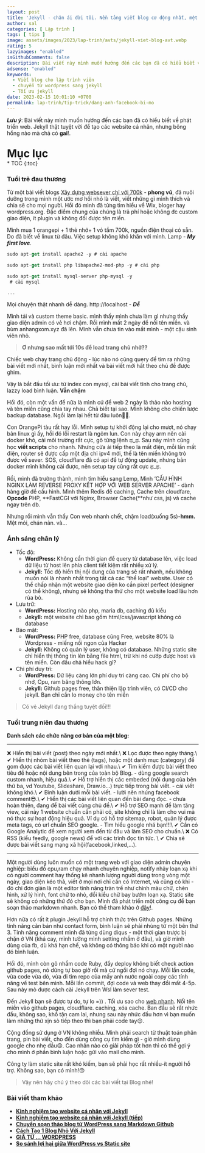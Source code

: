 ```yaml
---
layout: post
title: 'Jekyll - chân ái đời tôi. Nền tảng viết blog cơ động nhất, mệt nhất sever Việt Nam!!'
author: sal
categories: [ Lập trình ]
tags: [ tips ]
image: assets/images/2023/lap-trinh/avts/jekyll-viet-blog-avt.webp
rating: 5
lazyimages: "enabled"
isGithubComments: false
description: Bài viết này mình muốn hướng đến các bạn đã có hiểu biết về phát triển web. Jekyll thật tuyệt vời để tạo các website cá nhân, nhưng bông hồng nào mà chả có gai!.
adsense: "enabled"
keywords:
  - Viết blog cho lập trình viên
  - chuyển từ wordpress sang jekyll
  - Tối ưu jekyll
date: 2023-02-15 10:01:10 +0700
permalink: lap-trinh/tip-trick/dang-anh-facebook-bi-mo
---
```

**_Lưu ý_**: Bài viết này mình muốn hướng đến các bạn đã có hiểu biết về phát triển web. Jekyll thật tuyệt vời để tạo các website cá nhân, nhưng bông hồng nào mà chả có **gai**!.

<p style="margin-bottom: 0px; font-weight: 700;font-size: 1.75rem;">Mục lục</p>
* TOC
{:toc}

### Tuổi trẻ đau thương

Từ một bài viết blogs [Xây dựng websever chỉ với 700k](https://blogkinhnghiem.net/xay-dung-webserver-tu-a-z-su-dung-may-tinh-nhung/) - **phong vũ**, đã nuôi dưỡng trong mình một ước mơ hồi nhỏ là viết, viết những gì mình thích và chia sẽ cho mọi người. Hồi đó mình đã từng tìm hiểu về Wix, bloger hay wordpress.org. Đặc điểm chung của chúng là trả phí hoặc không đc custom giao diện, ít plugin và không đổi được tên miền.

Mình mua 1 orangepi + 1 thẻ nhớ+ 1 vỏ tầm 700k, nguồn điện thoại có sẵn. Do đã biết về linux từ đâu. Việc setup không khó khăn với mình. Lamp - _**My first love**_.

```javascript
sudo apt-get install apache2 -y # cài apache

sudo apt-get install php libapache2-mod-php -y # cài php

sudo apt-get install mysql-server php-mysql -y
 # cài mysql

...
```

Mọi chuyện thật nhanh dễ dàng. http://localhost - _**Dễ**_

Mình tải và custom theme basic. mình thấy mình chưa làm gì nhưng thấy giao diện admin có vẻ hơi chậm. Rồi mình mất 2 ngày để nối tên miền. và bùm anhangxom.xyz đã lên. Mình vẫn chưa tin vào mắt mình - một cậu sinh viên nhỏ.

> **Ơ nhưng sao mất tới 10s để load trang chủ nhở??**

Chiếc web chạy trang chủ động - lúc nào nó cũng query để tìm ra những bài viết mới nhất, bình luận mới nhất và bài viết mới hất theo chủ đề được ghim.

Vậy là bắt đầu tối ưu: từ index con mysql, cài bài viết tĩnh cho trang chủ, lazzy load bình luận. **Vẫn chậm**

Hồi đó, còn một vấn đề nữa là mình cứ để web 2 ngày là thảo nào hosting và tên miền cũng chia tay nhau. Chả biết tại sao. Mình không cho chiến lược backup database. Ngồi làm lại hết từ đâu luôn🦾😎.

Con OrangePi tàu rất hay lỗi. Mình setup tự khởi động lại cho mượt, nó chạy bản linux gì ấy, hồi đó lỗi restart là ngỏm lun. Con này chạy arm nên cài docker khó, cài môi trường rất cực, gõ từng lệnh ಥ\_ಥ. Sau này mình cũng học **viết scripts** cho nhanh. Nhưng cửa ải tiếp theo là mất điện, mỗi lần mất điện, router sẽ được cấp một địa chỉ ipv4 mới, thế là tên miền không trỏ được về sever. SOS, cloudflare đã có api để tự động update, nhưng bản docker mình không cài được, nên setup tay cũng rất cực ಥ\_ಥ.

Rồi, mình đã trưởng thành, mình tìm hiểu sang Lemp, Mình ‘CẤU HÌNH NGINX LÀM REVERSE PROXY KẾT HỢP VỚI WEB SERVER APACHE’ - dành hàng giờ để cấu hình. Mình thêm Redis để caching, Cache trên cloudfare, **Opcode** PHP, **FastCGI với Nginx, Browser Cache(**như css, js) và cache ngay trên db.

Nhưng rồi mình vẫn thấy Con web nhanh chết, chậm load(xuống 5s)-**hmm.**  Mệt mỏi, chán nản. và…

### Ánh sáng chân lý

*   Tốc độ:
    *   **WordPress:** Không cần thời gian để query từ database lên, việc load dữ liệu từ host lên phía client tiết kiệm rất nhiều xử lý.
    *   **Jekyll:** Tốc độ hiển thị nội dung của trang sẽ rất nhanh, nếu không muốn nói là nhanh nhất trong tất cả các “thể loại” website. User có thể chấp nhận một website giao diện ko cần pixel perfect (designer có thể không), nhưng sẽ không tha thứ cho một website load lâu hơn rùa bò.
*   Lưu trữ:
    *   **WordPress:** Hosting nào php, maria db, caching đủ kiểu
    *   **Jekyll:** một website chỉ bao gồm html/css/javascript không có database
*   Bảo mật:
    *   **WordPress:** PHP free, database cũng Free, website 80% là Wordpress - miếng nồi ngon của Hacker
    *   **Jekyll:** Không có quản lý user, không có database. Những static site chỉ  hiển thị thông tin lên bằng file html, trừ khi nó cướp được host và tên miền. Còn đâu chả hiểu hack gì?
*   Chi phí duy trì:
    *   **WordPress:** Dữ liệu càng lớn phí duy trì càng cao. Chi phí cho bộ nhớ, Cpu, ram băng thông lớn.
    *   **Jekyll:** Github pages free, thân thiện lập trình viên, có CI/CD cho jekyll. Bạn chỉ cần lo money cho tên miền

> Có vẻ Jekyll đang thắng tuyệt đối!!!

### Tuổi trung niên đau thương
**Danh sách các chức năng cơ bản của một blog:**

<hr>

❌ Hiển thị bài viết (post) theo ngày mới nhất.\\
❌ Lọc được theo ngày tháng.\\
✔ Hiển thị nhóm bài viết theo thẻ (tags), hoặc một danh mục (category) để gom được các bài viết liên quan lại với nhau.\\
✔ Tìm kiếm được bài viết theo tiêu đề hoặc nội dung bên trong của toàn bộ Blog. - dùng google search custom nhanh, hiệu quả.\\
✔ Hỗ trợ hiển thị các embeded (nội dung của bên thứ ba, vd Youtube, Slideshare, Draw.io...) trực tiếp trong bài viết. - cái viết không khó.\\
✔ Bình luận dưới mỗi bài viết. - lười nên nhúng facebook comment😎.\\
✔ Hiển thị các bài viết liên quan đến bài đang đọc. - chưa hoàn thiện, đang để bài viết cùng chủ đề.\\
✔ Hỗ trợ SEO mạnh để làm tăng view, cái này 1 website chuẩn cần phải có, site không chỉ là làm cho vui mà nó thực sự hoạt động hiệu quả. Ví dụ có hỗ trợ sitemap, robot, quản lý được meta tags, có url chuẩn SEO google. - Tìm hiểu google nhá bạn!!!\\
✔ Cần có Google Analytic để xem người xem đến từ đâu và làm SEO cho chuẩn.\\
❌ Có RSS (kiểu feedly, google news) để với các trình đọc tin tức. \\
✔ Chia sẻ được bài viết sang mạng xã hội(facebook,linked,...).

<hr>

Một người dùng luôn muốn có một trang web với giao diện admin chuyên nghiệp: biểu đồ cpu,ram chạy nhanh chuyên nghiệp, notify nhảy loạn xạ khi có người comment hay thống kê nhanh lượng người dùng trong vòng một ngày, giao diện kéo thả, viết ở mọi nơi chỉ cần có Internet, và cũng có khi - đó chỉ đơn giản là một editor tính năng tràn trề như chỉnh màu chữ, chèn hình, xử lý hình, font chữ to nhỏ, đổi kiểu chữ bay bướm loạn xạ. Static site sẽ không có những thứ đó cho bạn. Mình đã phát triển một công cụ để bạn soạn thảo markdown nhanh. Bạn có thể tham khảo ở [đây](https://anhhangxom.xyz/them-bai-viet)!.

Hơn nữa có rất ít plugin Jekyll hỗ trợ chính thức trên Github pages. Những tính năng căn bản như contact form, bình luận sẽ phải nhùng từ một bên thứ 3. Tính năng comment mình đã từng dùng diqus - một thời gian trược bị chặn ở VN (khá cay, mình tưởng mình setting nhầm ở đâu), và giờ mình dùng của fb, dù khá hạn chế, và không có thông báo khi có một người nào đó bình luận.

Hồi đó, mình còn gõ nhầm code Ruby, đẩy deploy không biết check action github pages, nó dừng tự bao giờ rồi mà cứ ngồi đợi nó chạy. Mỗi lần code, vừa code vừa dò, vừa đi tìm repo của mấy anh nước ngoài copy các tính năng về test bên mình. Mỗi lần commit, đợi code và web thay đổi mất 4-5p. Sau này mò được cách cài Jekyll trên Wsl làm sever test.

Đến Jekyll bạn sẽ được tự do, tự lo =)) . Tối ưu sao cho [web nhanh](https://anhhangxom.xyz/lap-trinh/nen-website-minify). Nối tên miền vào github pages, cloudflare. caching, xóa cache. Ban đầu sẽ rất nhức đầu, không sao, khổ tận cam lai, nhưng sau này nhức đầu hơn vì bạn muốn làm những thứ xịn sò tiếp theo thì bạn phải code tay😌.

Cộng đồng sử dụng ở VN không nhiều. Mình phải search từ thuật toán phân trang, pin bài viết, cho đến dùng công cụ tìm kiếm gì - giờ mình dùng google cho nhẹ đầu😌. Cao nhân nào có giải pháp tốt hơn thì có thể gợi ý cho mình ở phần bình luận hoặc gửi vào mail cho mình.

Công ty làm static site rất khó kiếm, bạn sẽ phải học rất nhiều-ít người hỗ trợ. Không sao, bạn có mình!😚

> Vậy nên hãy chú ý theo dõi các bài viết tại Blog nhé!

### Bài viết tham khảo

*   [**Kinh nghiệm tạo website cá nhân với Jekyll**](https://aicurious.io/blog/2016-09-16-xay-dung-website-voi-jekyll)
*   [**Kinh nghiệm tạo website cá nhân với Jekyll (tiếp)**](https://aicurious.io/blog/2016-09-26-xay-dung-website-voi-jekyll-lv2)
*   [**Chuyển soạn thảo blog từ WordPress sang Markdown Github**](https://dothanhlong.org/chuyen-soan-thao-blog-tu-wordpress-sang-markdown-github/)
*   [**Cách Tạo 1 Blog Nhỏ Với Jekyll**](https://caodem.com/cach-tao-1-blog-nho-voi-jekyll/)
*   [**GIÃ TỪ ... WORDPRESS**](http://acegik.net/blog/jekyll/migration/gia-tu-wordpress.html)
*   [**So sánh lợi hại giữa WordPress vs Static site**](https://topdev.vn/blog/so-sanh-loi-hai-giua-wordpress-vs-static-site/)
